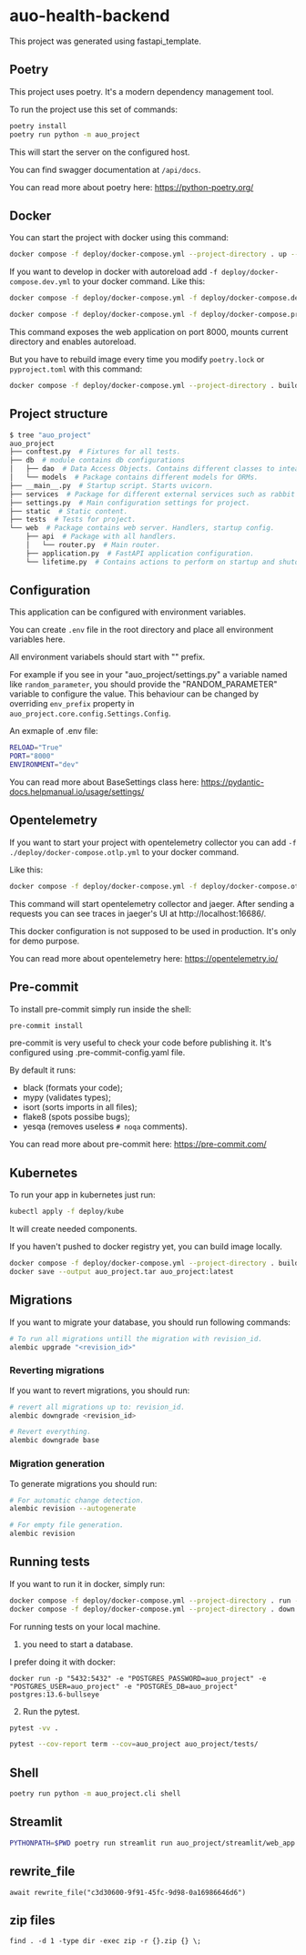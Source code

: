 # auo-health-backend

This project was generated using fastapi_template.

## Poetry

This project uses poetry. It's a modern dependency management
tool.

To run the project use this set of commands:

```bash
poetry install
poetry run python -m auo_project
```

This will start the server on the configured host.

You can find swagger documentation at `/api/docs`.

You can read more about poetry here: https://python-poetry.org/

## Docker

You can start the project with docker using this command:

```bash
docker compose -f deploy/docker-compose.yml --project-directory . up --build
```

If you want to develop in docker with autoreload add `-f deploy/docker-compose.dev.yml` to your docker command.
Like this:

```bash
docker compose -f deploy/docker-compose.yml -f deploy/docker-compose.dev.yml --project-directory . up
```

```bash
docker compose -f deploy/docker-compose.yml -f deploy/docker-compose.prd.yml --project-directory . up
```

This command exposes the web application on port 8000, mounts current directory and enables autoreload.

But you have to rebuild image every time you modify `poetry.lock` or `pyproject.toml` with this command:

```bash
docker compose -f deploy/docker-compose.yml --project-directory . build
```

## Project structure

```bash
$ tree "auo_project"
auo_project
├── conftest.py  # Fixtures for all tests.
├── db  # module contains db configurations
│   ├── dao  # Data Access Objects. Contains different classes to inteact with database.
│   └── models  # Package contains different models for ORMs.
├── __main__.py  # Startup script. Starts uvicorn.
├── services  # Package for different external services such as rabbit or redis etc.
├── settings.py  # Main configuration settings for project.
├── static  # Static content.
├── tests  # Tests for project.
└── web  # Package contains web server. Handlers, startup config.
    ├── api  # Package with all handlers.
    │   └── router.py  # Main router.
    ├── application.py  # FastAPI application configuration.
    └── lifetime.py  # Contains actions to perform on startup and shutdown.
```

## Configuration

This application can be configured with environment variables.

You can create `.env` file in the root directory and place all
environment variables here.

All environment variabels should start with "" prefix.

For example if you see in your "auo_project/settings.py" a variable named like
`random_parameter`, you should provide the "RANDOM_PARAMETER"
variable to configure the value. This behaviour can be changed by overriding `env_prefix` property
in `auo_project.core.config.Settings.Config`.

An exmaple of .env file:
```bash
RELOAD="True"
PORT="8000"
ENVIRONMENT="dev"
```

You can read more about BaseSettings class here: https://pydantic-docs.helpmanual.io/usage/settings/
## Opentelemetry

If you want to start your project with opentelemetry collector
you can add `-f ./deploy/docker-compose.otlp.yml` to your docker command.

Like this:

```bash
docker compose -f deploy/docker-compose.yml -f deploy/docker-compose.otlp.yml --project-directory . up
```

This command will start opentelemetry collector and jaeger.
After sending a requests you can see traces in jaeger's UI
at http://localhost:16686/.

This docker configuration is not supposed to be used in production.
It's only for demo purpose.

You can read more about opentelemetry here: https://opentelemetry.io/

## Pre-commit

To install pre-commit simply run inside the shell:
```bash
pre-commit install
```

pre-commit is very useful to check your code before publishing it.
It's configured using .pre-commit-config.yaml file.

By default it runs:
* black (formats your code);
* mypy (validates types);
* isort (sorts imports in all files);
* flake8 (spots possibe bugs);
* yesqa (removes useless `# noqa` comments).


You can read more about pre-commit here: https://pre-commit.com/

## Kubernetes
To run your app in kubernetes
just run:
```bash
kubectl apply -f deploy/kube
```

It will create needed components.

If you haven't pushed to docker registry yet, you can build image locally.

```bash
docker compose -f deploy/docker-compose.yml --project-directory . build
docker save --output auo_project.tar auo_project:latest
```

## Migrations
If you want to migrate your database, you should run following commands:
```bash
# To run all migrations untill the migration with revision_id.
alembic upgrade "<revision_id>"
```

### Reverting migrations

If you want to revert migrations, you should run:
```bash
# revert all migrations up to: revision_id.
alembic downgrade <revision_id>

# Revert everything.
alembic downgrade base
```

### Migration generation

To generate migrations you should run:
```bash
# For automatic change detection.
alembic revision --autogenerate

# For empty file generation.
alembic revision
```

## Running tests

If you want to run it in docker, simply run:

```bash
docker compose -f deploy/docker-compose.yml --project-directory . run --rm api pytest -vv .
docker compose -f deploy/docker-compose.yml --project-directory . down
```

For running tests on your local machine.
1. you need to start a database.

I prefer doing it with docker:
```
docker run -p "5432:5432" -e "POSTGRES_PASSWORD=auo_project" -e "POSTGRES_USER=auo_project" -e "POSTGRES_DB=auo_project" postgres:13.6-bullseye
```


2. Run the pytest.
```bash
pytest -vv .
```

```bash
pytest --cov-report term --cov=auo_project auo_project/tests/
```

## Shell
```bash
poetry run python -m auo_project.cli shell
```

## Streamlit
```bash
PYTHONPATH=$PWD poetry run streamlit run auo_project/streamlit/web_app.py
```

## rewrite_file
```
await rewrite_file("c3d30600-9f91-45fc-9d98-0a16986646d6")
```


## zip files
```
find . -d 1 -type dir -exec zip -r {}.zip {} \;
```
